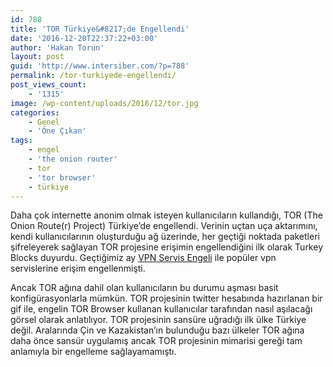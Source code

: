 ```yaml
---
id: 788
title: 'TOR Türkiye&#8217;de Engellendi'
date: '2016-12-20T22:37:22+03:00'
author: 'Hakan Torun'
layout: post
guid: 'http://www.intersiber.com/?p=788'
permalink: /tor-turkiyede-engellendi/
post_views_count:
    - '1315'
image: /wp-content/uploads/2016/12/tor.jpg
categories:
    - Genel
    - 'Öne Çıkan'
tags:
    - engel
    - 'the onion router'
    - tor
    - 'tor browser'
    - türkiye
---
```


Daha çok internette anonim olmak isteyen kullanıcıların kullandığı, TOR (The Onion Route(r) Project) Türkiye’de engellendi. Verinin uçtan uça aktarımını, kendi kullanıcılarının oluşturduğu ağ üzerinde, her geçtiği noktada paketleri şifreleyerek sağlayan TOR projesine erişimin engellendiğini ilk olarak Turkey Blocks duyurdu. Geçtiğimiz ay [VPN Servis Engeli](http://www.intersiber.com/turkiyede-erisim-engellemelerinde-yeni-bir-boyut-vpn-servis-engeli/) ile popüler vpn servislerine erişim engellenmişti.

Ancak TOR ağına dahil olan kullanıcıların bu durumu aşması basit konfigürasyonlarla mümkün. TOR projesinin twitter hesabında hazırlanan bir gif ile, engelin TOR Browser kullanan kullanıcılar tarafından nasıl aşılacağı görsel olarak anlatılıyor. TOR projesinin sansüre uğradığı ilk ülke Türkiye değil. Aralarında Çin ve Kazakistan’ın bulunduğu bazı ülkeler TOR ağına daha önce sansür uygulamış ancak TOR projesinin mimarisi gereği tam anlamıyla bir engelleme sağlayamamıştı.